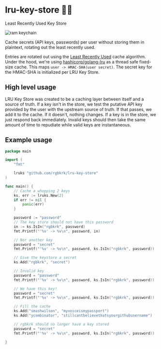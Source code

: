 # lru-key-store :key::convenience_store:

Least Recently Used Key Store

![ram keychain](https://user-images.githubusercontent.com/836375/233214211-70878c6b-9405-401b-bd7a-3b554b475538.png)

Cache secrets (API keys, passwords) per user without storing them in plaintext, rotating out the least recently used.

Entries are rotated out using the [Least Recently Used](http://en.wikipedia.org/wiki/Cache_algorithms#LRU) cache algorithm. Under the hood, we're using [hashicorp/golang-lru](https://github.com/hashicorp/golang-lru) as a thread safe fixed-size cache. This maps `user -> HMAC-SHA(user secret)`. The secret key for the HMAC-SHA is initialized per LRU Key Store.

## High level usage

LRU Key Store was created to be a caching layer between itself and a source of truth. If a key isn't in the store, we test the putative API key provided by the user with the upstream source of truth. If that passes, we add it to the cache. If it doesn't, nothing changes. If a key is in the store, we just respond back immediately. Invalid keys should then take the same amount of time to repudiate while valid keys are instantaneous.

## Example usage

```go
package main

import (
	"fmt"

	lruks "github.com/rgbkrk/lru-key-store"
)

func main() {
	// Cache a whopping 2 keys
	ks, err := lruks.New(2)
	if err != nil {
		panic(err)
	}

	password := "password"
	// The key store should not have this password
	in := ks.IsIn("rgbkrk", password)
	fmt.Printf("'%v' -> %v\n", password, in)

	// Nor another key
	password = "secret"
	fmt.Printf("'%v' -> %v\n", password, ks.IsIn("rgbkrk", password))

	// Give the keystore a secret
	ks.Add("rgbkrk", "secret")

	// Invalid key
	password = "password"
	fmt.Printf("'%v' -> %v\n", password, ks.IsIn("rgbkrk", password))

	// We have this key!
	password = "secret"
	fmt.Printf("'%v' -> %v\n", password, ks.IsIn("rgbkrk", password))

	// Fill the cache
	ks.Add("smashwilson", "myvoiceismypassport")
	ks.Add("ycombinator", "stillcantbelievethatsyourgithubusername")

	// rgbkrk should no longer have a key stored
	password = "secret"
	fmt.Printf("'%v' -> %v\n", password, ks.IsIn("rgbkrk", password))

}
```
